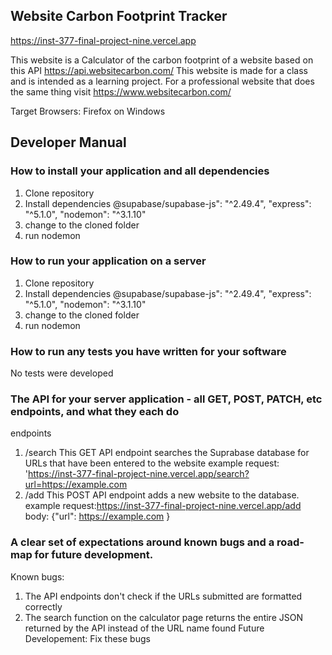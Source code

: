 ## Website Carbon Footprint Tracker
https://inst-377-final-project-nine.vercel.app 

This website is a Calculator of the carbon footprint of a website based on this API https://api.websitecarbon.com/ This website is made for a class and is intended as a learning project. For a professional website that does the same thing visit https://www.websitecarbon.com/ 

Target Browsers: Firefox on Windows

## Developer Manual
### How to install your application and all dependencies
1. Clone repository 
2. Install dependencies 
    @supabase/supabase-js": "^2.49.4",
    "express": "^5.1.0",
    "nodemon": "^3.1.10"
3. change to the cloned folder
4. run nodemon
### How to run your application on a server
1. Clone repository 
2. Install dependencies 
    @supabase/supabase-js": "^2.49.4",
    "express": "^5.1.0",
    "nodemon": "^3.1.10"
3. change to the cloned folder
4. run nodemon
### How to run any tests you have written for your software
No tests were developed
### The API for your server application - all GET, POST, PATCH, etc endpoints, and what they each do
endpoints
1. /search
This GET API endpoint searches the Suprabase database for URLs that have been entered to the website
example request: 'https://inst-377-final-project-nine.vercel.app/search?url=https://example.com
2. /add
This POST API endpoint adds a new website to the database.
example request:https://inst-377-final-project-nine.vercel.app/add body: {"url": https://example.com }

### A clear set of expectations around known bugs and a road-map for future development.
Known bugs: 
1. The API endpoints don't check if the URLs submitted are formatted correctly
2. The search function on the calculator page returns the entire JSON returned by the API instead of the URL name found
Future Developement: Fix these bugs
